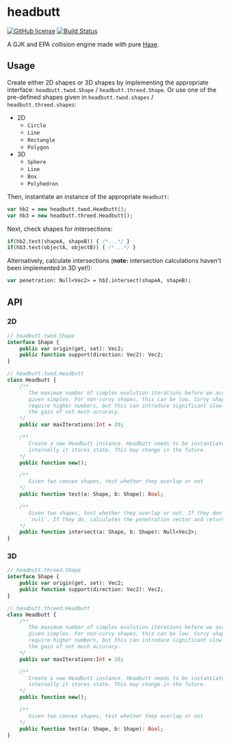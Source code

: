# headbutt

[![GitHub license](https://img.shields.io/badge/license-Apache%202-blue.svg?style=flat-square)](https://raw.githubusercontent.com/hamaluik/headbutt/master/LICENSE)
[![Build Status](https://img.shields.io/travis/hamaluik/headbutt.svg?style=flat-square)](https://travis-ci.org/hamaluik/headbutt)

A GJK and EPA collision engine made with pure [Haxe](http://haxe.org/).

## Usage

Create either 2D shapes or 3D shapes by implementing the appropriate interface: `headbutt.twod.Shape` / `headbutt.threed.Shape`. Or use one of the pre-defined shapes given in `headbutt.twod.shapes` / `headbutt.threed.shapes`:

* 2D
    + `Circle`
    + `Line`
    + `Rectangle`
    + `Polygon`
* 3D
    + `Sphere`
    + `Line`
    + `Box`
    + `Polyhedron`

Then, instantiate an instance of the appropriate `Headbutt`:

```haxe
var hb2 = new headbutt.twod.Headbutt();
var hb3 = new headbutt.threed.Headbutt();
```

Next, check shapes for intersections:

```haxe
if(hb2.test(shapeA, shapeB)) { /*...*/ }
if(hb3.test(objectA, objectB)) { /*...*/ }
```

Alternatively, calculate intersections (**note:** intersection calculations haven't been implemented in 3D yet!):

```haxe
var penetration: Null<Vec2> = hb2.intersect(shapeA, shapeB);
```

## API

### 2D

```haxe
// headbutt.twod.Shape
interface Shape {
    public var origin(get, set): Vec2;
    public function support(direction: Vec2): Vec2;
}
```

```haxe
// headbutt.twod.Headbutt
class Headbutt {
    /**
       The maximum number of simplex evolution iterations before we accept the
       given simplex. For non-curvy shapes, this can be low. Curvy shapes potentially
       require higher numbers, but this can introduce significant slow-downs at
       the gain of not much accuracy.
    */
    public var maxIterations:Int = 20;

    /**
       Create a new Headbutt instance. Headbutt needs to be instantiated because
       internally it stores state. This may change in the future.
    */
    public function new();

    /**
       Given two convex shapes, test whether they overlap or not
    */
    public function test(a: Shape, b: Shape): Bool;

    /**
       Given two shapes, test whether they overlap or not. If they don't, returns
       `null`. If they do, calculates the penetration vector and returns it.
    */
    public function intersect(a: Shape, b: Shape): Null<Vec2>;
}
```

### 3D

```haxe
// headbutt.threed.Shape
interface Shape {
    public var origin(get, set): Vec2;
    public function support(direction: Vec2): Vec2;
}
```

```haxe
// headbutt.threed.Headbutt
class Headbutt {
    /**
       The maximum number of simplex evolution iterations before we accept the
       given simplex. For non-curvy shapes, this can be low. Curvy shapes potentially
       require higher numbers, but this can introduce significant slow-downs at
       the gain of not much accuracy.
    */
    public var maxIterations:Int = 20;

    /**
       Create a new Headbutt instance. Headbutt needs to be instantiated because
       internally it stores state. This may change in the future.
    */
    public function new();

    /**
       Given two convex shapes, test whether they overlap or not
    */
    public function test(a: Shape, b: Shape): Bool;
}
```
